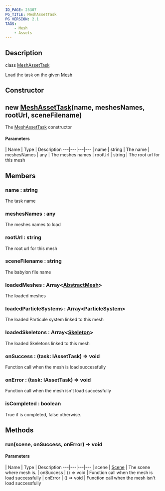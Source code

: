 ```yaml
---
ID_PAGE: 25307
PG_TITLE: MeshAssetTask
PG_VERSION: 2.1
TAGS:
    - Mesh
    - Assets
---
```

## Description

class [MeshAssetTask](/classes/2.3/MeshAssetTask)

Load the task on the given [Mesh](/classes/2.3/Mesh)

## Constructor

## new [MeshAssetTask](/classes/2.3/MeshAssetTask)(name, meshesNames, rootUrl, sceneFilename)

The [MeshAssetTask](/classes/2.3/MeshAssetTask) constructor

#### Parameters
 | Name | Type | Description
---|---|---|---
 | name | string |   The name
 | meshesNames | any |   The meshes names
 | rootUrl | string |   The root url for this mesh
## Members

### name : string

The task name

### meshesNames : any

The meshes names to load

### rootUrl : string

The root url for this mesh

### sceneFilename : string

The babylon file name

### loadedMeshes : Array&lt;[AbstractMesh](/classes/2.3/AbstractMesh)&gt;

The loaded meshes

### loadedParticleSystems : Array&lt;[ParticleSystem](/classes/2.3/ParticleSystem)&gt;

The loaded Particule system linked to this mesh

### loadedSkeletons : Array&lt;[Skeleton](/classes/2.3/Skeleton)&gt;

The loaded Skeletons linked to this mesh

### onSuccess : (task: IAssetTask) =&gt; void

Function call when the mesh is load successfully

### onError : (task: IAssetTask) =&gt; void

Function call when the mesh isn't load successfully

### isCompleted : boolean

True if is completed, false otherwise.

## Methods

### run(scene, onSuccess, onError) &rarr; void



#### Parameters
 | Name | Type | Description
---|---|---|---
 | scene | [Scene](/classes/2.3/Scene) |   The scene where mesh is.
 | onSuccess | () =&gt; void |   Function call when the mesh is load successfully
 | onError | () =&gt; void |   Function call when the mesh isn't load successfully
